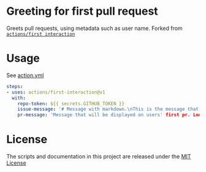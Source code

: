 # Greeting for first pull request

Greets pull requests, using metadata such as user name. Forked from [`actions/first interaction`](https://github.com/actions/first-interaction)

# Usage

See [action.yml](action.yml)

```yaml
steps:
- uses: actions/first-interaction@v1
  with:
    repo-token: ${{ secrets.GITHUB_TOKEN }}
    issue-message: '# Message with markdown.\nThis is the message that will be displayed on users' first issue.'
    pr-message: 'Message that will be displayed on users' first pr. Look, a `code block` for markdown.'
```

# License

The scripts and documentation in this project are released under the [MIT License](LICENSE)
